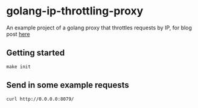 # golang-ip-throttling-proxy
An example project of a golang proxy that throttles requests by IP, for blog post [here]()

## Getting started

```cgo
make init
```

## Send in some example requests

```cgo
curl http://0.0.0.0:8079/
```
